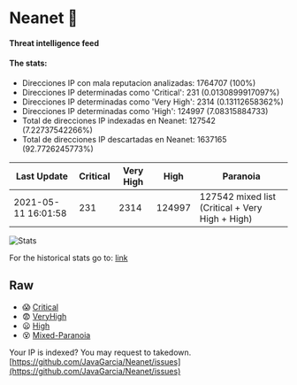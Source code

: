 # Neanet :hocho:
#### Threat intelligence feed
#### The stats:

- Direcciones IP con mala reputacion analizadas: 1764707 (100%)
- Direcciones IP determinadas como 'Critical':  231 (0.0130899917097%)
- Direcciones IP determinadas como 'Very High':  2314 (0.13112658362%)
- Direcciones IP determinadas como 'High':  124997 (7.08315884733)
- Total de direcciones IP indexadas en Neanet:  127542 (7.22737542266%)
- Total de direcciones IP descartadas en Neanet:  1637165 (92.7726245773%)

| Last Update | Critical | Very High | High | Paranoia |
| --- | --- | --- | --- | --- |
| 2021-05-11 16:01:58 | 231 | 2314 | 124997 | 127542 mixed list (Critical + Very High + High)|

![Stats](https://docs.google.com/spreadsheets/d/e/2PACX-1vSnaNMIXVabIpDJjufMlzH7poXnshF3mgd8Is1g9ytUEzVsP5my4Trn8f-xkoLLQ38xpL3HtmUexLo6/pubchart?oid=501124687&format=image)

For the historical stats go to: [link](/stats.csv)
## Raw
- :scream: [Critical](https://raw.githubusercontent.com/JavaGarcia/Neanet/master/blacklists/neanet_critical.txt)
- :fearful: [VeryHigh](https://raw.githubusercontent.com/JavaGarcia/Neanet/master/blacklists/neanet_veryHigh.txtt)
- :frowning: [High](https://raw.githubusercontent.com/JavaGarcia/Neanet/master/blacklists/neanet_high.txt)
- :dizzy_face: [Mixed-Paranoia](https://raw.githubusercontent.com/JavaGarcia/Neanet/master/blacklists/neanet_all.txt)


Your IP is indexed? You may request to takedown. [https://github.com/JavaGarcia/Neanet/issues](https://github.com/JavaGarcia/Neanet/issues)



















































































































































































































































































































































































































































































































































































































































































































































































































































































































































































































































































































































































































































































































































































































































































































































































































































































































































































































































































































































































































































































































































































































































































































































































































































































































































































































































































































































































































































































































































































































































































































































































































































































































































































































































































































































































































































































































































































































































































































































































































































































































































































































































































































































































































































































































































































































































































































































































































































































































































































































































































































































































































































































































































































































































































































































































































































































































































































































































































































































































































































































































































































































































































































































































































































































